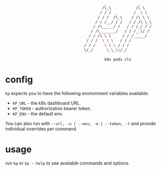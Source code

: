 ```bash
                                            _              _      
                                           /\_\           /\ \    
                                          / / /  _       /  \ \   
                                         / / /  /\_\    / /\ \ \  
                                        / / /__/ / /   / / /\ \_\ 
                                       / /\_____/ /   / / /_/ / / 
                                      / /\_______/   / / /__\/ /  
                                     / / /\ \ \     / / /_____/   
                                    / / /  \ \ \   / / /          
                                   / / /    \ \ \ / / /           
                                   \/_/      \_\_\\/_/
                                   
                                            k8s pods cli                   
```
# config
`kp` expects you to have the following environment variables available:   
- `KP_URL` - the k8s dashboard URL.   
- `KP_TOKEN` - authorization bearer token.  
- `KP_ENV` - the default env.
  
You can also run with `--url, -u | --env, -e | --token, -t` and provide individual overrides per command.

# usage
run `kp` or `kp --help` to see available commands and options.